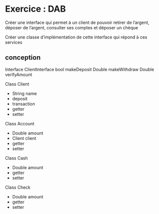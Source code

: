 # Exercice : DAB

Créer une interface qui permet à un client de
pouvoir retirer de l’argent, déposer de
l’argent, consulter ses comptes et déposer un
chèque

Créer une classe d’implémentation de cette
interface qui répond à ces services

## conception

Interface ClientInterface 
  bool makeDeposit 
  Double makeWithdraw
  Double verifyAmount

Class Client 
  - String name  
  - deposit   
  - transaction   
  - getter   
  - setter   

Class Account
  - Double amount 
  - Client client
  - getter 
  - setter

Class Cash
  - Double amount
  - getter 
  - setter

Class Check 
  - Double amount
  - getter 
  - setter

<!-- ######## NON ####### -->

<!-- Class transaction 
  constructor 
    Transaction(Check amount)
    Transaction(Cash amount)
  String transactionName
  Double amount 
  date 
  check num
  typeDeposit

  getters 
  setters  -->
